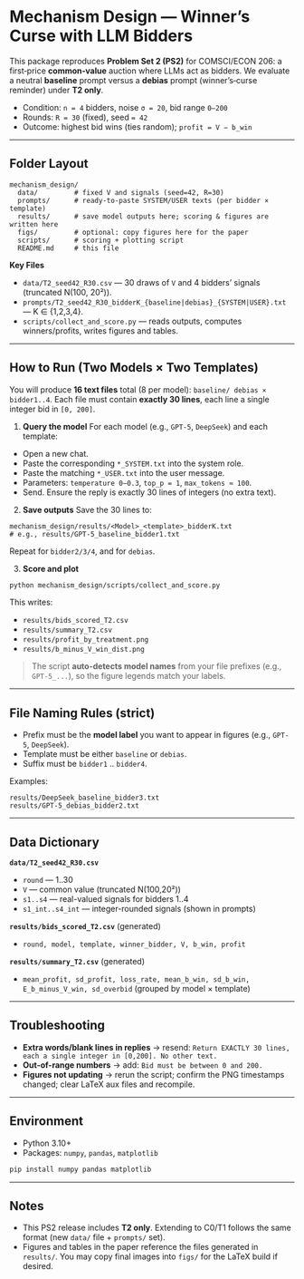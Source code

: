 # Mechanism Design — Winner’s Curse with LLM Bidders

This package reproduces **Problem Set 2 (PS2)** for COMSCI/ECON 206: a first‑price **common‑value** auction where LLMs act as bidders. We evaluate a neutral **baseline** prompt versus a **debias** prompt (winner’s‑curse reminder) under **T2 only**.

* Condition: `n = 4` bidders, noise `σ = 20`, bid range `0–200`
* Rounds: `R = 30` (fixed), seed `= 42`
* Outcome: highest bid wins (ties random); `profit = V − b_win`

---

## Folder Layout

```
mechanism_design/
  data/         # fixed V and signals (seed=42, R=30)
  prompts/      # ready-to-paste SYSTEM/USER texts (per bidder × template)
  results/      # save model outputs here; scoring & figures are written here
  figs/         # optional: copy figures here for the paper
  scripts/      # scoring + plotting script
  README.md     # this file
```

**Key Files**

* `data/T2_seed42_R30.csv` — 30 draws of `V` and 4 bidders’ signals (truncated N(100, 20²)).
* `prompts/T2_seed42_R30_bidderK_{baseline|debias}_{SYSTEM|USER}.txt` — K ∈ {1,2,3,4}.
* `scripts/collect_and_score.py` — reads outputs, computes winners/profits, writes figures and tables.

---

## How to Run (Two Models × Two Templates)

You will produce **16 text files** total (8 per model): `baseline/ debias × bidder1..4`. Each file must contain **exactly 30 lines**, each line a single integer bid in `[0, 200]`.

1. **Query the model**
   For each model (e.g., `GPT-5`, `DeepSeek`) and each template:

* Open a new chat.
* Paste the corresponding `*_SYSTEM.txt` into the system role.
* Paste the matching `*_USER.txt` into the user message.
* Parameters: `temperature 0–0.3`, `top_p = 1`, `max_tokens ≈ 100`.
* Send. Ensure the reply is exactly 30 lines of integers (no extra text).

2. **Save outputs**
   Save the 30 lines to:

```
mechanism_design/results/<Model>_<template>_bidderK.txt
# e.g., results/GPT-5_baseline_bidder1.txt
```

Repeat for `bidder2/3/4`, and for `debias`.

3. **Score and plot**

```bash
python mechanism_design/scripts/collect_and_score.py
```

This writes:

* `results/bids_scored_T2.csv`
* `results/summary_T2.csv`
* `results/profit_by_treatment.png`
* `results/b_minus_V_win_dist.png`

> The script **auto-detects model names** from your file prefixes (e.g., `GPT-5_...`), so the figure legends match your labels.

---

## File Naming Rules (strict)

* Prefix must be the **model label** you want to appear in figures (e.g., `GPT-5`, `DeepSeek`).
* Template must be either `baseline` or `debias`.
* Suffix must be `bidder1` .. `bidder4`.

Examples:

```
results/DeepSeek_baseline_bidder3.txt
results/GPT-5_debias_bidder2.txt
```

---

## Data Dictionary

**`data/T2_seed42_R30.csv`**

* `round` — 1..30
* `V` — common value (truncated N(100,20²))
* `s1..s4` — real-valued signals for bidders 1..4
* `s1_int..s4_int` — integer-rounded signals (shown in prompts)

**`results/bids_scored_T2.csv`** (generated)

* `round, model, template, winner_bidder, V, b_win, profit`

**`results/summary_T2.csv`** (generated)

* `mean_profit, sd_profit, loss_rate, mean_b_win, sd_b_win, E_b_minus_V_win, sd_overbid` (grouped by model × template)

---

## Troubleshooting

* **Extra words/blank lines in replies** → resend: `Return EXACTLY 30 lines, each a single integer in [0,200]. No other text.`
* **Out-of-range numbers** → add: `Bid must be between 0 and 200.`
* **Figures not updating** → rerun the script; confirm the PNG timestamps changed; clear LaTeX aux files and recompile.

---

## Environment

* Python 3.10+
* Packages: `numpy`, `pandas`, `matplotlib`

```bash
pip install numpy pandas matplotlib
```

---

## Notes

* This PS2 release includes **T2 only**. Extending to C0/T1 follows the same format (new `data/` file + `prompts/` set).
* Figures and tables in the paper reference the files generated in `results/`. You may copy final images into `figs/` for the LaTeX build if desired.
